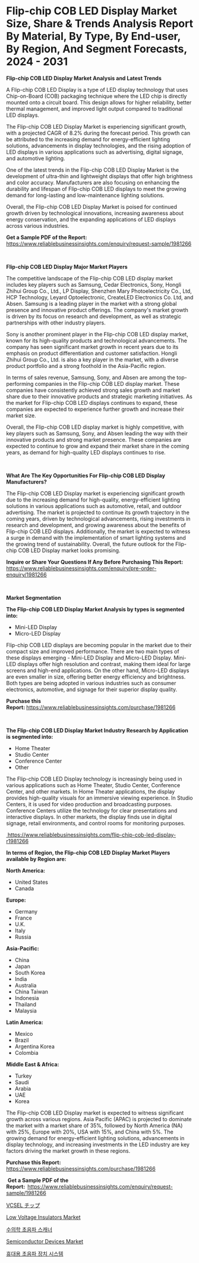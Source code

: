 <p><h1>Flip-chip COB LED Display Market Size, Share & Trends Analysis Report By Material, By Type, By End-user, By Region, And Segment Forecasts, 2024 - 2031</h1></p><p><strong>Flip-chip COB LED Display Market Analysis and Latest Trends</strong></p>
<p><p>A Flip-chip COB LED Display is a type of LED display technology that uses Chip-on-Board (COB) packaging technique where the LED chip is directly mounted onto a circuit board. This design allows for higher reliability, better thermal management, and improved light output compared to traditional LED displays.</p><p>The Flip-chip COB LED Display Market is experiencing significant growth, with a projected CAGR of 8.2% during the forecast period. This growth can be attributed to the increasing demand for energy-efficient lighting solutions, advancements in display technologies, and the rising adoption of LED displays in various applications such as advertising, digital signage, and automotive lighting.</p><p>One of the latest trends in the Flip-chip COB LED Display Market is the development of ultra-thin and lightweight displays that offer high brightness and color accuracy. Manufacturers are also focusing on enhancing the durability and lifespan of Flip-chip COB LED displays to meet the growing demand for long-lasting and low-maintenance lighting solutions.</p><p>Overall, the Flip-chip COB LED Display Market is poised for continued growth driven by technological innovations, increasing awareness about energy conservation, and the expanding applications of LED displays across various industries.</p></p>
<p><strong>Get a Sample PDF of the Report:&nbsp;</strong> <a href="https://www.reliablebusinessinsights.com/enquiry/request-sample/1981266">https://www.reliablebusinessinsights.com/enquiry/request-sample/1981266</a></p>
<p>&nbsp;</p>
<p><strong>Flip-chip COB LED Display Major Market Players</strong></p>
<p><p>The competitive landscape of the Flip-chip COB LED display market includes key players such as Samsung, Cedar Electronics, Sony, Hongli Zhihui Group Co., Ltd., LP Display, Shenzhen Mary Photoelectricity Co., Ltd, HCP Technology, Leyard Optoelectronic, CreateLED Electronics Co. Ltd, and Absen. Samsung is a leading player in the market with a strong global presence and innovative product offerings. The company's market growth is driven by its focus on research and development, as well as strategic partnerships with other industry players.</p><p>Sony is another prominent player in the Flip-chip COB LED display market, known for its high-quality products and technological advancements. The company has seen significant market growth in recent years due to its emphasis on product differentiation and customer satisfaction. Hongli Zhihui Group Co., Ltd. is also a key player in the market, with a diverse product portfolio and a strong foothold in the Asia-Pacific region.</p><p>In terms of sales revenue, Samsung, Sony, and Absen are among the top-performing companies in the Flip-chip COB LED display market. These companies have consistently achieved strong sales growth and market share due to their innovative products and strategic marketing initiatives. As the market for Flip-chip COB LED displays continues to expand, these companies are expected to experience further growth and increase their market size.</p><p>Overall, the Flip-chip COB LED display market is highly competitive, with key players such as Samsung, Sony, and Absen leading the way with their innovative products and strong market presence. These companies are expected to continue to grow and expand their market share in the coming years, as demand for high-quality LED displays continues to rise.</p></p>
<p>&nbsp;</p>
<p><strong>What Are The Key Opportunities For Flip-chip COB LED Display Manufacturers?</strong></p>
<p><p>The Flip-chip COB LED Display market is experiencing significant growth due to the increasing demand for high-quality, energy-efficient lighting solutions in various applications such as automotive, retail, and outdoor advertising. The market is projected to continue its growth trajectory in the coming years, driven by technological advancements, rising investments in research and development, and growing awareness about the benefits of Flip-chip COB LED displays. Additionally, the market is expected to witness a surge in demand with the implementation of smart lighting systems and the growing trend of sustainability. Overall, the future outlook for the Flip-chip COB LED Display market looks promising.</p></p>
<p><strong>Inquire or Share Your Questions If Any Before Purchasing This Report:</strong> <a href="https://www.reliablebusinessinsights.com/enquiry/pre-order-enquiry/1981266">https://www.reliablebusinessinsights.com/enquiry/pre-order-enquiry/1981266</a></p>
<p>&nbsp;</p>
<p><strong>Market Segmentation</strong></p>
<p><strong>The Flip-chip COB LED Display Market Analysis by types is segmented into:</strong></p>
<p><ul><li>Mini-LED Display</li><li>Micro-LED Display</li></ul></p>
<p><p>Flip-chip COB LED displays are becoming popular in the market due to their compact size and improved performance. There are two main types of these displays emerging - Mini-LED Display and Micro-LED Display. Mini-LED displays offer high resolution and contrast, making them ideal for large screens and high-end applications. On the other hand, Micro-LED displays are even smaller in size, offering better energy efficiency and brightness. Both types are being adopted in various industries such as consumer electronics, automotive, and signage for their superior display quality.</p></p>
<p><strong>Purchase this Report:&nbsp;</strong><a href="https://www.reliablebusinessinsights.com/purchase/1981266">https://www.reliablebusinessinsights.com/purchase/1981266</a></p>
<p>&nbsp;</p>
<p><strong>The Flip-chip COB LED Display Market Industry Research by Application is segmented into:</strong></p>
<p><ul><li>Home Theater</li><li>Studio Center</li><li>Conference Center</li><li>Other</li></ul></p>
<p><p>The Flip-chip COB LED Display technology is increasingly being used in various applications such as Home Theater, Studio Center, Conference Center, and other markets. In Home Theater applications, the display provides high-quality visuals for an immersive viewing experience. In Studio Centers, it is used for video production and broadcasting purposes. Conference Centers utilize the technology for clear presentations and interactive displays. In other markets, the display finds use in digital signage, retail environments, and control rooms for monitoring purposes.</p></p>
<p><a href="https://www.reliablebusinessinsights.com/flip-chip-cob-led-display-r1981266">&nbsp;https://www.reliablebusinessinsights.com/flip-chip-cob-led-display-r1981266</a></p>
<p><strong>In terms of Region, the Flip-chip COB LED Display Market Players available by Region are:</strong></p>
<p>
    <p> <strong> North America: </strong>
        <ul>
            <li>United States</li>
            <li>Canada</li>
        </ul>
        </p> 
    <p> <strong> Europe: </strong>
        <ul>
            <li>Germany</li>
            <li>France</li>
            <li>U.K.</li>
            <li>Italy</li>
            <li>Russia</li>
        </ul>
        </p> 
    <p> <strong> Asia-Pacific: </strong>
        <ul>
            <li>China</li>
            <li>Japan</li>
            <li>South Korea</li>
            <li>India</li>
            <li>Australia</li>
            <li>China Taiwan</li>
            <li>Indonesia</li>
            <li>Thailand</li>
            <li>Malaysia</li>
        </ul>
        </p> 
    <p> <strong> Latin America: </strong>
        <ul>
            <li>Mexico</li>
            <li>Brazil</li>
            <li>Argentina Korea</li>
            <li>Colombia</li>
        </ul>
        </p> 
    <p> <strong> Middle East & Africa: </strong>
        <ul>
            <li>Turkey</li>
            <li>Saudi</li>
            <li>Arabia</li>
            <li>UAE</li>
            <li>Korea</li>
        </ul>
    </p>
    </p>
<p><p>The Flip-chip COB LED Display market is expected to witness significant growth across various regions. Asia Pacific (APAC) is projected to dominate the market with a market share of 35%, followed by North America (NA) with 25%, Europe with 20%, USA with 15%, and China with 5%. The growing demand for energy-efficient lighting solutions, advancements in display technology, and increasing investments in the LED industry are key factors driving the market growth in these regions.</p></p>
<p><strong>Purchase this Report: </strong><a href="https://www.reliablebusinessinsights.com/purchase/1981266">https://www.reliablebusinessinsights.com/purchase/1981266</a></p>
<p>&nbsp;<strong>Get a Sample PDF of the Report:&nbsp;&nbsp;</strong><a href="https://www.reliablebusinessinsights.com/enquiry/request-sample/1981266">https://www.reliablebusinessinsights.com/enquiry/request-sample/1981266</a></p>
<p><strong></strong></p>
<p><p><a href="https://github.com/CarlieShields/Market-Research-Report-List-1/blob/main/8833751149065.md">VCSEL チップ</a></p><p><a href="https://github.com/isharif044/Market-Research-Report-List-1/blob/main/low-voltage-insulators-market.md">Low Voltage Insulators Market</a></p><p><a href="https://github.com/Marcosoenrt565736/Market-Research-Report-List-1/blob/main/3785518158676.md">수의학 초음파 스캐너</a></p><p><a href="https://github.com/abdillahsp58/Market-Research-Report-List-1/blob/main/semiconductor-devices-market.md">Semiconductor Devices Market</a></p><p><a href="https://github.com/brendon65677/Market-Research-Report-List-1/blob/main/4607282158675.md">휴대용 초음파 장치 시스템</a></p></p>